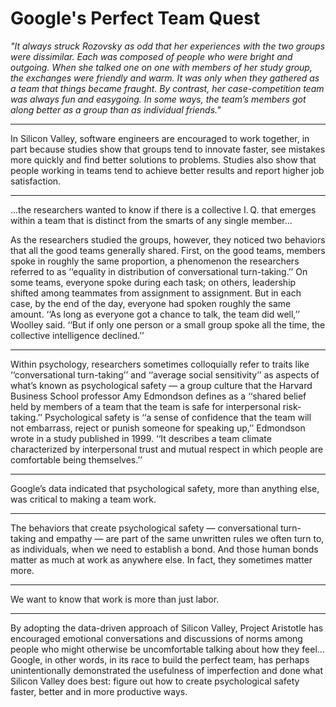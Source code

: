 # Google's Perfect Team Quest

*"It always struck Rozovsky as odd that her experiences with the two groups were dissimilar. Each was composed of people who were bright and outgoing. When she talked one on one with members of her study group, the exchanges were friendly and warm. It was only when they gathered as a team that things became fraught. By contrast, her case-competition team was always fun and easygoing. In some ways, the team’s members got along better as a group than as individual friends."*

---

In Silicon Valley, software engineers are encouraged to work together, in part because studies show that groups tend to innovate faster, see mistakes more quickly and find better solutions to problems. Studies also show that people working in teams tend to achieve better results and report higher job satisfaction. 

---

...the researchers wanted to know if there is a collective I. Q. that emerges within a team that is distinct from the smarts of any single member...

As the researchers studied the groups, however, they noticed two behaviors that all the good teams generally shared. First, on the good teams, members spoke in roughly the same proportion, a phenomenon the researchers referred to as ‘‘equality in distribution of conversational turn-taking.’’ On some teams, everyone spoke during each task; on others, leadership shifted among teammates from assignment to assignment. But in each case, by the end of the day, everyone had spoken roughly the same amount. ‘‘As long as everyone got a chance to talk, the team did well,’’ Woolley said. ‘‘But if only one person or a small group spoke all the time, the collective intelligence declined.’’

---

Within psychology, researchers sometimes colloquially refer to traits like ‘‘conversational turn-taking’’ and ‘‘average social sensitivity’’ as aspects of what’s known as psychological safety — a group culture that the Harvard Business School professor Amy Edmondson defines as a ‘‘shared belief held by members of a team that the team is safe for interpersonal risk-taking.’’ Psychological safety is ‘‘a sense of confidence that the team will not embarrass, reject or punish someone for speaking up,’’ Edmondson wrote in a study published in 1999. ‘‘It describes a team climate characterized by interpersonal trust and mutual respect in which people are comfortable being themselves.’’

---

Google’s data indicated that psychological safety, more than anything else, was critical to making a team work.

---

The behaviors that create psychological safety — conversational turn-taking and empathy — are part of the same unwritten rules we often turn to, as individuals, when we need to establish a bond. And those human bonds matter as much at work as anywhere else. In fact, they sometimes matter more.

---

We want to know that work is more than just labor.

---

By adopting the data-driven approach of Silicon Valley, Project Aristotle has encouraged emotional conversations and discussions of norms among people who might otherwise be uncomfortable talking about how they feel... Google, in other words, in its race to build the perfect team, has perhaps unintentionally demonstrated the usefulness of imperfection and done what Silicon Valley does best: figure out how to create psychological safety faster, better and in more productive ways.